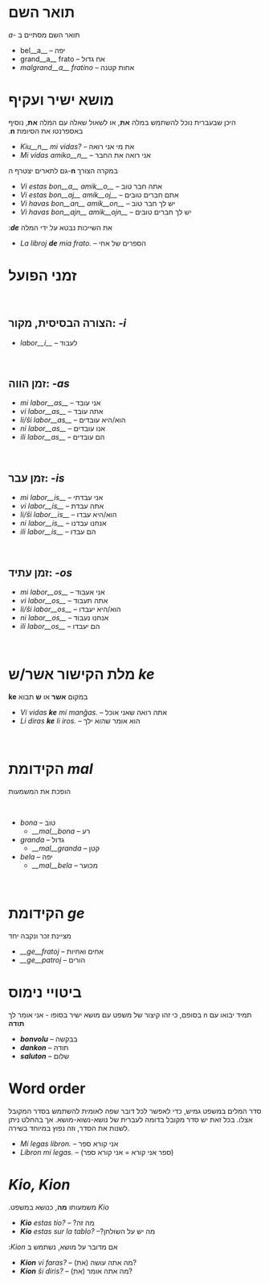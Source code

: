 # תואר השם
&#x202b;
תואר השם מסתיים ב *-a* 

- bel__a__ – יפה
- grand__a__ frato – אח גדול
- *malgrand__a__ fratino* – אחות קטנה

# מושא ישיר ועקיף
&#x202b;
היכן שבעברית נוכל להשתמש במלה **את**, או לשאול שאלה עם המלה **את**, נוסיף באספרנטו את הסיומת **n**.

- *Kiu__n__ mi vidas?* – את מי אני רואה
- *Mi vidas amiko__n__* – אני רואה את החבר

גם לתארים יצטרף ה-**n** במקרה הצורך
- *Vi estas bon__a__ amik__o__* – אתה חבר טוב
- *Vi estas bon__aj__ amik__oj__* – אתם חברים טובים
- *Vi havas bon__an__ amik__on__* – יש לך חבר טוב
- *Vi havas bon__ajn__ amik__ojn__* – יש לך חברים טובים

&#x202b;
את השייכות נבטא על ידי המלה  *__de__*:

- *La libroj __de__ mia frato.* – הספרים של אחי

# זמני הפועל

&#x202b;
## הצורה הבסיסית, מקור: *-i*
  
- *labor__i__*          – לעבוד

&#x202b;
## זמן הווה: *-as*

- *mi labor__as__*      – אני עובד
- *vi labor__as__*      – אתה עובד
- *li/ŝi labor__as__*   – הוא/היא עובדים
- *ni labor__as__*      – אנו עובדים
- *ili labor__as__*     – הם עובדים

&#x202b;
## זמן עבר: *-is*

- *mi labor__is__*      – אני עבדתי
- *vi labor__is__*      – אתה עבדת
- *li/ŝi labor__is__*   – הוא/היא עבדו
- *ni labor__is__*      – אנחנו עבדנו
- *ili labor__is__*     – הם עבדו

&#x202b;
## זמן עתיד: *-os*

- *mi labor__os__*      – אני אעבוד
- *vi labor__os__*      – אתה תעבוד
- *li/ŝi labor__os__*   – הוא/היא יעבדו
- *ni labor__os__*      – אנחנו נעבוד
- *ili labor__os__*     – הם יעבדו

&#x202b;
# מלת הקישור אשר/ש *ke*

&#x202b;
במקום **אשר** או **ש** תבוא **ke**

- *Vi vidas __ke__ mi manĝas.* – אתה רואה שאני אוכל
- *Li diras __ke__ li iros.* – הוא אומר שהוא ילך

&#x202b;
# הקידומת *mal*

הופכת את המשמעות

&#x202b;
- *bona* – טוב
  - *__mal__bona* – רע
- *granda* – גדול
  - *__mal__granda* – קטן
- *bela* – יפה
  - *__mal__bela* – מכוער

&#x202b;
# הקידומת *ge*

מציינת זכר ונקבה יחד

- *__ge__fratoj* – אחים ואחיות
- *__ge__patroj* – הורים

# ביטויי נימוס

&#x202b;
תמיד יבואו עם n בסופם, כי זהו קיצור של משפט עם מושא ישיר בסופו - אני אומר לך **תודה**
- *__bonvolu__* – בבקשה
- *__dankon__* – תודה
- *__saluton__* – שלום

# Word order

סדר המלים במשפט גמיש, כדי לאפשר לכל דובר שפה לאומית להשתמש בסדר המקובל אצלו. בכל זאת יש סדר מקובל בדומה לעברית של נושא-נשוא-מושא. אך בהחלט ניתן לשנות את הסדר, וזה נפוץ במיוחד בשירה.

- *Mi legas libron.* – אני קורא ספר
- *Libron mi legas.* – (ספר אני קורא = אני קורא ספר)

# *Kio, Kion*

&#x202b;
*Kio* משמעותו **מה**, כנושא במשפט.

- *__Kio__ estas tio?* – ?מה זה
- *__Kio__ estas sur la tablo?* –?מה יש על השולחן

&#x202b;
אם מדובר על מושא, נשתמש ב *Kion*:

- *__Kion__ vi faras?* – (את) מה אתה עושה?
- *__Kion__ ŝi diris?* – (את) מה אתה אומר?
